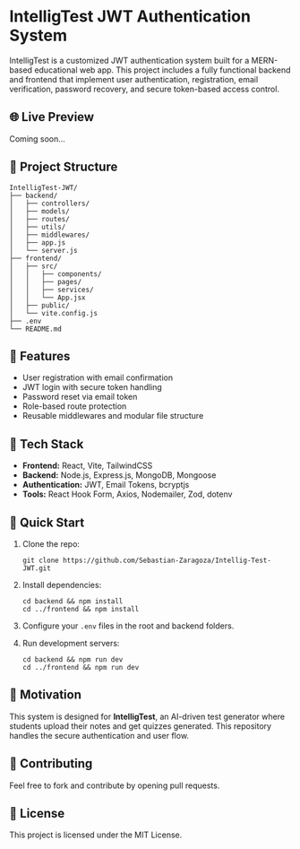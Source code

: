 # IntelligTest JWT Authentication System

IntelligTest is a customized JWT authentication system built for a MERN-based educational web app. This project includes a fully functional backend and frontend that implement user authentication, registration, email verification, password recovery, and secure token-based access control.

## 🌐 Live Preview
Coming soon...

## 📁 Project Structure

```
IntelligTest-JWT/
├── backend/
│   ├── controllers/
│   ├── models/
│   ├── routes/
│   ├── utils/
│   ├── middlewares/
│   ├── app.js
│   └── server.js
├── frontend/
│   ├── src/
│   │   ├── components/
│   │   ├── pages/
│   │   ├── services/
│   │   └── App.jsx
│   ├── public/
│   └── vite.config.js
├── .env
└── README.md
```

## 🔐 Features

- User registration with email confirmation
- JWT login with secure token handling
- Password reset via email token
- Role-based route protection
- Reusable middlewares and modular file structure

## 🧪 Tech Stack

- **Frontend:** React, Vite, TailwindCSS
- **Backend:** Node.js, Express.js, MongoDB, Mongoose
- **Authentication:** JWT, Email Tokens, bcryptjs
- **Tools:** React Hook Form, Axios, Nodemailer, Zod, dotenv

## 🚀 Quick Start

1. Clone the repo:
   ```
   git clone https://github.com/Sebastian-Zaragoza/Intellig-Test-JWT.git
   ```

2. Install dependencies:
   ```
   cd backend && npm install
   cd ../frontend && npm install
   ```

3. Configure your `.env` files in the root and backend folders.

4. Run development servers:
   ```
   cd backend && npm run dev
   cd ../frontend && npm run dev
   ```

## 🧠 Motivation

This system is designed for **IntelligTest**, an AI-driven test generator where students upload their notes and get quizzes generated. This repository handles the secure authentication and user flow.

## 🤝 Contributing

Feel free to fork and contribute by opening pull requests.

## 📃 License

This project is licensed under the MIT License.
